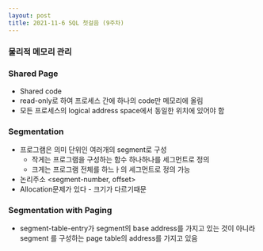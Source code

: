 ```yaml
---
layout: post
title: 2021-11-6 SQL 첫걸음 (9주차)
---
```


### 물리적 메모리 관리

### Shared Page

- Shared code
- read-only로 하여 프로세스 간에 하나의 code만 메모리에 올림
- 모든 프로세스의 logical address space에서 동일한 위치에 있어야 함

### Segmentation

- 프로그램은 의미 단위인 여러개의 segment로 구성
    - 작게는 프로그램을 구성하는 함수 하나하나를 세그먼트로 정의
    - 크게는 프로그램 전체를 하느ㅏ의 세그먼트로 정의 가능
- 논리주소 <segment-number, offset>
- Allocation문제가 있다 - 크기가 다르기때문

### Segmentation with Paging

- segment-table-entry가 segment의 base address를 가지고 있는 것이 아니라 segment 를 구성하는 page table의 address를 가지고 있음